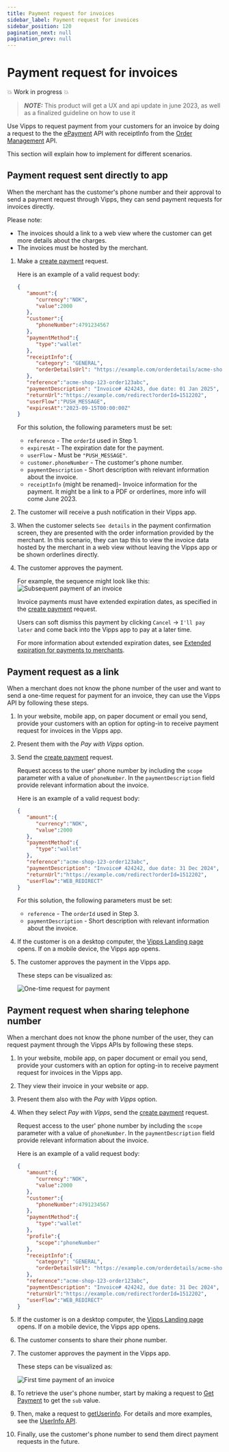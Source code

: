 ```yaml
---
title: Payment request for invoices
sidebar_label: Payment request for invoices
sidebar_position: 120
pagination_next: null
pagination_prev: null
---
```


# Payment request for invoices

💥 Work in progress 💥  

> **_NOTE:_** This product will get a UX and api update in june 2023, as well as a finalized guideline on how to use it

Use Vipps to request payment from your customers for an invoice by doing a request to the  the
[ePayment](https://developer.vippsmobilepay.com/docs/APIs/epayment-api)
API with receiptInfo from the
[Order Management](https://developer.vippsmobilepay.com/docs/APIs/order-management-api) API.

This section will explain how to implement for different scenarios.

## Payment request sent directly to app

When the merchant has the customer's phone number and their approval to send a payment request through Vipps, they can send payment requests for invoices directly.

Please note:

* The invoices should a link to a web view where the customer can get more details about the charges.
* The invoices must be hosted by the merchant.

1. Make a [create payment](https://developer.vippsmobilepay.com/api/epayment#tag/CreatePayments) request.

   Here is an example of a valid request body:

   ```json
   {
      "amount":{
         "currency":"NOK",
         "value":2000
      },
      "customer":{
         "phoneNumber":4791234567
      },
      "paymentMethod":{
         "type":"wallet"
      },
      "receiptInfo":{
         "category": "GENERAL",
         "orderDetailsUrl": "https://example.com/orderdetails/acme-shop-123-order123abc"
      },
      "reference":"acme-shop-123-order123abc",
      "paymentDescription": "Invoice# 424243, due date: 01 Jan 2025",
      "returnUrl":"https://example.com/redirect?orderId=1512202",
      "userFlow":"PUSH_MESSAGE",
      "expiresAt":"2023-09-15T00:00:00Z"
   }
   ```

    For this solution, the following parameters must be set:

      * `reference` - The `orderId` used in Step 1.
      * `expiresAt` - The expiration date for the payment.
      * `userFlow`  - Must be `"PUSH_MESSAGE"`.
      * `customer.phoneNumber` - The customer's phone number.
      * `paymentDescription` - Short description with relevant information about the invoice.
      * `receiptInfo` (might be renamed)- Invoice information for the payment. It might be a link to a PDF or orderlines, more info will come June 2023.

2. The customer will receive a push notification in their Vipps app.
3. When the customer selects `See details` in the payment confirmation screen, they are presented with the order information provided by the merchant.
   In this scenario, they can tap this to view the invoice data hosted by the merchant in a web view without leaving the Vipps app or be shown orderlines directly.
4. The customer approves the payment.

   For example, the sequence might look like this:
   ![Subsequent payment of an invoice](images/subsequent-invoice-payment.png)

   Invoice payments must have extended expiration dates, as specified in the
   [create payment](https://developer.vippsmobilepay.com/api/epayment#tag/CreatePayments) request.

   Users can soft dismiss this payment
   by clicking `Cancel` -> `I'll pay later` and come back into the Vipps app to pay at a later time.

   For more information about extended expiration dates, see [Extended expiration for payments to merchants](../long-expiry-time-for-payments-to-merchants/README.md).


## Payment request as a link

   When a merchant does not know the phone number of the user and want to send a one-time request for payment for an invoice, they can use the Vipps API by following these steps.

1. In your website, mobile app, on paper document or email you send, provide your customers with an option for opting-in to receive payment request for invoices in the Vipps app.
1. Present them with the *Pay with Vipps*  option.

2. Send the [create payment](https://developer.vippsmobilepay.com/api/epayment#tag/CreatePayments) request.

   Request access to the user' phone number by including the `scope` parameter with a value of `phoneNumber`. In the `paymentDescription` field provide relevant information about the invoice.

   Here is an example of a valid request body:

   ```json
   {
      "amount":{
         "currency":"NOK",
         "value":2000
      },
      "paymentMethod":{
         "type":"wallet"
      },
      "reference":"acme-shop-123-order123abc",
      "paymentDescription": "Invoice# 424242, due date: 31 Dec 2024",
      "returnUrl":"https://example.com/redirect?orderId=1512202",
      "userFlow":"WEB_REDIRECT"
   }
   ```
   For this solution, the following parameters must be set:

      * `reference` - The `orderId` used in Step 3.
      * `paymentDescription` - Short description with relevant information about the invoice.

3. If the customer is on a desktop computer, the
   [Vipps Landing page](https://developer.vippsmobilepay.com/docs/vipps-developers/common-topics/vipps-landing-page)
   opens. If on a mobile device, the Vipps app opens.
4. The customer approves the payment in the Vipps app.

   These steps can be visualized as:

   ![One-time request for payment](images/one-time-payment-of-invoice.png)



## Payment request when sharing telephone number

When a merchant does not know the phone number of the user, they can request payment through the Vipps APIs by following these steps.

1. In your website, mobile app, on paper document or email you send, provide your customers with an option for opting-in to receive payment request for invoices in the Vipps app.
1. They view their invoice in your website or app.
1. Present them also with the *Pay with Vipps* option.
1. When they select *Pay with Vipps*, send the [create payment](https://developer.vippsmobilepay.com/api/epayment#tag/CreatePayments) request.

   Request access to the user' phone number by including the `scope` parameter with a value of `phoneNumber`. In the `paymentDescription` field provide relevant information about the invoice.

   Here is an example of a valid request body:

   ```json
   {
      "amount":{
         "currency":"NOK",
         "value":2000
      },
      "customer":{
         "phoneNumber":4791234567
      },
      "paymentMethod":{
         "type":"wallet"
      },
      "profile":{
         "scope":"phoneNumber"
      },
      "receiptInfo":{
         "category": "GENERAL",
         "orderDetailsUrl": "https://example.com/orderdetails/acme-shop-123-order123abc"
      },
      "reference":"acme-shop-123-order123abc",
      "paymentDescription": "Invoice# 424242, due date: 31 Dec 2024",
      "returnUrl":"https://example.com/redirect?orderId=1512202",
      "userFlow":"WEB_REDIRECT"
   }
   ```

1. If the customer is on a desktop computer, the
   [Vipps Landing page](https://developer.vippsmobilepay.com/docs/vipps-developers/common-topics/vipps-landing-page)
   opens. If on a mobile device, the Vipps app opens.
1. The customer consents to share their phone number.
1. The customer approves the payment in the Vipps app.

   These steps can be visualized as:

   ![First time payment of an invoice](images/first-time-invoice-payment.png)

1. To retrieve the user's phone number, start by making a request to
   [Get Payment](https://developer.vippsmobilepay.com/api/epayment#tag/QueryPayments/operation/getPayment) to get the `sub` value.
1. Then, make a request to
   [getUserinfo](https://developer.vippsmobilepay.com/api/userinfo#operation/getUserinfo).
   For details and more examples, see the
   [UserInfo API](https://developer.vippsmobilepay.com/docs/APIs/userinfo-api).

1. Finally, use the customer's phone number to send them direct payment requests in the future.
